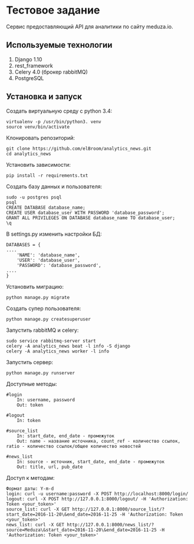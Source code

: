 # Тестовое задание

Сервис предоставляющий API для аналитики по сайту meduza.io.

## Используемые технологии

1. Django 1.10
2. rest_framework
3. Celery 4.0 (брокер rabbitMQ)
4. PostgreSQL

## Установка и запуск

Создать виртуальную среду c python 3.4:

    virtualenv -p /usr/bin/python3. venv
    source venv/bin/activate

Клонировать репозиторий:

    git clone https://github.com/elBroom/analytics_news.git
    cd analytics_news

Установить зависимости:

    pip install -r requirements.txt

Создать базу данных и пользователя:

    sudo -u postgres psql
    psql
    CREATE DATABASE database_name;
    CREATE USER database_user WITH PASSWORD 'database_password';
    GRANT ALL PRIVILEGES ON DATABASE database_name TO database_user;
    \q

В settings.py изменить настройки БД:

    DATABASES = {
    ....
        'NAME': 'database_name',
        'USER': 'database_user',
        'PASSWORD': 'database_password',
    ....
    }

Установить миграцию:

    python manage.py migrate

Создать супер пользователя:

    python manage.py createsuperuser

Запустить rabbitMQ и celery:

    sudo service rabbitmq-server start
    celery -A analytics_news beat -l info -S django
    celery -A analytics_news worker -l info

Запустить сервер:

    python manage.py runserver

Доступные методы:

    #login
        In: username, password
        Out: token
        
    #logout
        In: token
        
    #source_list
        In: start_date, end_date - промежуток
        Out: name - название источника, count_ref - количество ссылок, ratio - количество ссылок/общее количество новостей
    
    #news_list
        In: source - источник, start_date, end_date - промежуток
        Out: title, url, pub_date

Доступ к методам:

    Формат даты: Y-m-d
    login: curl -u username:password -X POST http://localhost:8000/login/
    logout: curl -X POST http://127.0.0.1:8000/logout/ -H 'Authorization: Token <your_token>'
    source_list: curl -X GET http://127.0.0.1:8000/source_list/?start_date=2016-11-20\&end_date=2016-11-25 -H 'Authorization: Token <your_token>'
    news_list: curl -X GET http://127.0.0.1:8000/news_list/?source=Meduza\&start_date=2016-11-20\&end_date=2016-11-25 -H 'Authorization: Token <your_token>'
